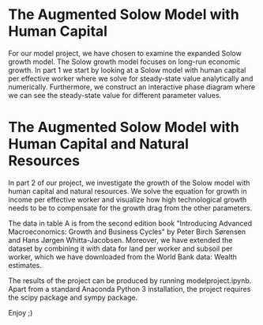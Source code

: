 # The Augmented Solow Model with Human Capital
For our model project, we have chosen to examine the expanded Solow growth model. The Solow growth model focuses on long-run economic
growth. In part 1 we start by looking at a Solow model with human capital per effective worker where we solve for steady-state value analytically and numerically. Furthermore, we construct an interactive phase diagram where we can see the steady-state value for different parameter values. 

# The Augmented Solow Model with Human Capital and Natural Resources 
In part 2 of our project, we investigate the growth of the Solow model with human capital and natural resources. We solve the equation for growth in income per effective worker and visualize how high technological growth needs to be to compensate for the growth drag from the other parameters.

The data in table A is from the second edition book "Introducing Advanced Macroeconomics: Growth and Business Cycles" by Peter Birch Sørensen and Hans Jørgen Whitta-Jacobsen. Moreover, we have extended the dataset by combining it with data for land per worker and subsoil per worker, which we have downloaded from the World Bank data: Wealth estimates.  

The results of the project can be produced by running modelproject.ipynb.
Apart from a standard Anaconda Python 3 installation, the project requires the scipy package and sympy package.

Enjoy ;) 
